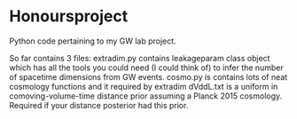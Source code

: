 # Honoursproject
Python code pertaining to my GW lab project.

So far contains 3 files:
extradim.py contains leakageparam class object which has all the tools you could need (I could think of) to infer the number of spacetime dimensions from GW events.
cosmo.py is contains lots of neat cosmology functions and it required by extradim
dVddL.txt is a uniform in comoving-volume-time distance prior assuming a Planck 2015 cosmology. Required if your distance posterior had this prior.
